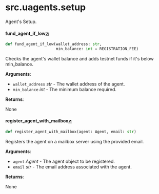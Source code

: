 

# src.uagents.setup

Agent's Setup.



#### fund_agent_if_low[↗](https://github.com/fetchai/uAgents/blob/main/python/src/uagents/setup.py#L14)
```python
def fund_agent_if_low(wallet_address: str,
                      min_balance: int = REGISTRATION_FEE)
```

Checks the agent's wallet balance and adds testnet funds if it's below min_balance.

**Arguments**:

- `wallet_address` _str_ - The wallet address of the agent.
- `min_balance` _int_ - The minimum balance required.
  

**Returns**:

  None



#### register_agent_with_mailbox[↗](https://github.com/fetchai/uAgents/blob/main/python/src/uagents/setup.py#L39)
```python
def register_agent_with_mailbox(agent: Agent, email: str)
```

Registers the agent on a mailbox server using the provided email.

**Arguments**:

- `agent` _Agent_ - The agent object to be registered.
- `email` _str_ - The email address associated with the agent.
  

**Returns**:

  None

